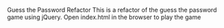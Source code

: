 Guess the Password Refactor
This is a refactor of the guess the password game using jQuery.
Open index.html in the browser to play the game
